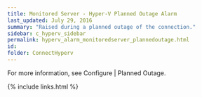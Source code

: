 ```yaml
---
title: ﻿Monitored Server - Hyper-V Planned Outage Alarm
last_updated: July 29, 2016
summary: "Raised during a planned outage of the connection."
sidebar: c_hyperv_sidebar
permalink: hyperv_alarm_monitoredserver_plannedoutage.html
id:
folder: ConnectHyperv
---
```



For more information, see Configure \| Planned Outage.


{% include links.html %}
